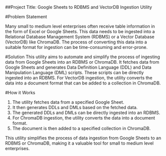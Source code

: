 ##Project Title: Google Sheets to RDBMS and VectorDB Ingestion Utility

#Problem Statement

Many small to medium level enterprises often receive table information in the form of Excel or Google Sheets. This data needs to be ingested into a Relational Database Management System (RDBMS) or a Vector Database (VectorDB) like ChromaDB. The process of converting this data into a suitable format for ingestion can be time-consuming and error-prone.  

#Solution
This utility aims to automate and simplify the process of ingesting data from Google Sheets into an RDBMS or ChromaDB. It fetches data from Google Sheets and generates Data Definition Language (DDL) and Data Manipulation Language (DML) scripts. These scripts can be directly ingested into an RDBMS.  For VectorDB ingestion, the utility converts the data into a document format that can be added to a collection in ChromaDB.  

#How it Works

1. The utility fetches data from a specified Google Sheet.
2. It then generates DDLs and DMLs based on the fetched data.
3. The generated DDLs and DMLs can be directly ingested into an RDBMS.
4. For ChromaDB ingestion, the utility converts the data into a document format.
5. The document is then added to a specified collection in ChromaDB.

This utility simplifies the process of data ingestion from Google Sheets to an RDBMS or ChromaDB, making it a valuable tool for small to medium level enterprises.